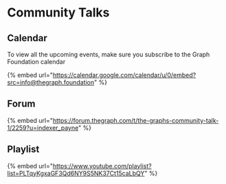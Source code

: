 # Community Talks

## Calendar

To view all the upcoming events, make sure you subscribe to the Graph Foundation calendar

{% embed url="https://calendar.google.com/calendar/u/0/embed?src=info@thegraph.foundation" %}

## Forum

{% embed url="https://forum.thegraph.com/t/the-graphs-community-talk-1/2259?u=indexer_payne" %}

## Playlist

{% embed url="https://www.youtube.com/playlist?list=PLTqyKgxaGF3Qd6NY9S5NK37Ct15caLbQY" %}


